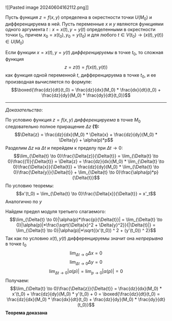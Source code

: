 ![[Pasted image 20240604162112.png]]

Пусть функция $z = f(x,y)$ определена в окрестности точки $U(M_0)$ и дифференцируема в ней. Пусть переменные $x$ и $y$ являются функциями одного аргумента $t: x = x(t), y = y(t)$ определенными в окрестности точки $t_0$, причем $x_0 = x(t_0), y_0 = y(t_0)$ и для любого $t \in V(t_0) \to (x(t), y(t)) \in U(M_0)$ 

Если функции $x = x(t), y = y(t)$ *дифференцируемы* в точке $t_0$, то сложная функция $$z = z(t) = f(x(t), y(t))$$как функция одной переменной $t$, дифференцируема в точке $t_0$, и ее производная вычисляется по формуле: $$\boxed{\frac{dz}{dt}(t_0) = \frac{dz}{dx}(M_0) * \frac{dx}{dt}(t_0) + \frac{dz}{dy}(M_0) * \frac{dy}{dt}(t_0)}$$

---
*Доказательство*:

По условию функция $z = f(x,y)$ *дифференцируема* в точке $M_0$ следовательно полное приращение $\Delta{z}$ **(1):** $$\Delta{z} = \frac{dz}{dx}(M_0) * \Delta{x} + \frac{dz}{dy}(M_0) * \Delta{y} + \alpha(p)*p$$Разделим $\Delta{z}$ на $\Delta{t}$ и перейдем к пределу при $\Delta{t} \to 0$: $$\lim_{\Delta{t} \to 0}\frac{\Delta{z}}{\Delta{t}} = \lim_{\Delta{t} \to 0}\frac{(1)}{\Delta{t}} = \Delta{z} = \frac{dz}{dx}(M_0) * \lim_{\Delta{t} \to 0}\frac{\Delta{x}}{\Delta{t}} + \frac{dz}{dy}(M_0) * \lim_{\Delta{t} \to 0}\frac{\Delta{y}}{\Delta{t}} + \lim_{\Delta{t} \to 0}\frac{\alpha(p)*p}{\Delta{t}}$$
По условию теоремы: $$x'(t_0) = \lim_{\Delta{t} \to 0}\frac{\Delta{x}}{\Delta{t}} = x'_t$$Аналогично по $y$

Найдем предел модуля третьего слагаемого: $$\lim_{\Delta{t} \to 0}|\alpha(p)*\frac{p}{\Delta{t}}| = \lim_{\Delta{t} \to 0}|\alpha(p)|*\frac{\sqrt{\Delta{x}^2 + \Delta{y}^2}}{|\Delta{t}|} = \lim_{\Delta{t} \to 0}|\alpha(p)|*\sqrt{(x'(t_0)) ^ 2 + (y'(t_0)) ^ 2}$$
Так как по условию $x(t), y(t)$ дифференцируемы значит она *непрерывна* в точке $t_0$ $$\lim_{\Delta{t} \to 0}{\Delta{x}} = 0$$$$\lim_{\Delta{t} \to 0}{\Delta{y}} = 0$$$$\lim_{\Delta{t} \to 0}|\alpha(p)| = \lim_{p \to 0}|\alpha(p)| = 0$$Получаем: $$\lim_{\Delta{t} \to 0}\frac{\Delta{z}}{\Delta{t}} = \frac{dz}{dx}(M_0) * x'(t_0) + \frac{dz}{dy}(M_0) * y'(t_0) + 0 = \boxed{\frac{dz}{dt}(t_0) = \frac{dz}{dx}(M_0) * \frac{dx}{dt}(t_0) + \frac{dz}{dy}(M_0) * \frac{dy}{dt}(t_0)}$$
**Теорема доказана**
